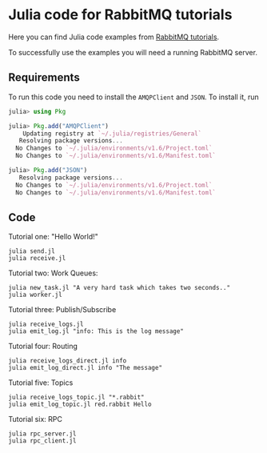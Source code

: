 # Julia code for RabbitMQ tutorials

Here you can find Julia code examples from [RabbitMQ
tutorials](https://www.rabbitmq.com/getstarted.html).

To successfully use the examples you will need a running RabbitMQ server.

## Requirements

To run this code you need to install the `AMQPClient` and `JSON`. To install it, run

``` julia
julia> using Pkg

julia> Pkg.add("AMQPClient")
    Updating registry at `~/.julia/registries/General`
   Resolving package versions...
  No Changes to `~/.julia/environments/v1.6/Project.toml`
  No Changes to `~/.julia/environments/v1.6/Manifest.toml`

julia> Pkg.add("JSON")
   Resolving package versions...
  No Changes to `~/.julia/environments/v1.6/Project.toml`
  No Changes to `~/.julia/environments/v1.6/Manifest.toml`

```

## Code

Tutorial one: "Hello World!"

    julia send.jl
    julia receive.jl


Tutorial two: Work Queues:

    julia new_task.jl "A very hard task which takes two seconds.."
    julia worker.jl


Tutorial three: Publish/Subscribe

    julia receive_logs.jl
    julia emit_log.jl "info: This is the log message"


Tutorial four: Routing

    julia receive_logs_direct.jl info
    julia emit_log_direct.jl info "The message"


Tutorial five: Topics

    julia receive_logs_topic.jl "*.rabbit"
    julia emit_log_topic.jl red.rabbit Hello


Tutorial six: RPC

    julia rpc_server.jl
    julia rpc_client.jl
